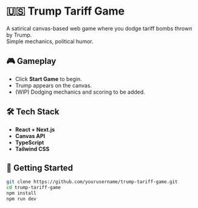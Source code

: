 # 🇺🇸 Trump Tariff Game

A satirical canvas-based web game where you dodge tariff bombs thrown by Trump.  
Simple mechanics, political humor.

## 🎮 Gameplay

- Click **Start Game** to begin.
- Trump appears on the canvas.
- (WIP) Dodging mechanics and scoring to be added.

## 🛠️ Tech Stack

- **React + Next.js**
- **Canvas API**
- **TypeScript**
- **Tailwind CSS**

## 🚀 Getting Started

```bash
git clone https://github.com/yourusername/trump-tariff-game.git
cd trump-tariff-game
npm install
npm run dev
